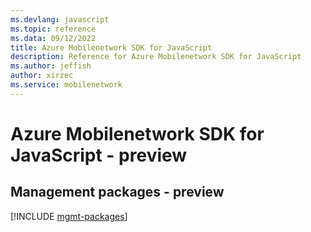 ```yaml
---
ms.devlang: javascript
ms.topic: reference
ms.data: 09/12/2022
title: Azure Mobilenetwork SDK for JavaScript
description: Reference for Azure Mobilenetwork SDK for JavaScript
ms.author: jeffish
author: xirzec
ms.service: mobilenetwork
---
```

# Azure Mobilenetwork SDK for JavaScript - preview

## Management packages - preview
[!INCLUDE [mgmt-packages](mobilenetwork-mgmt-index.md)]